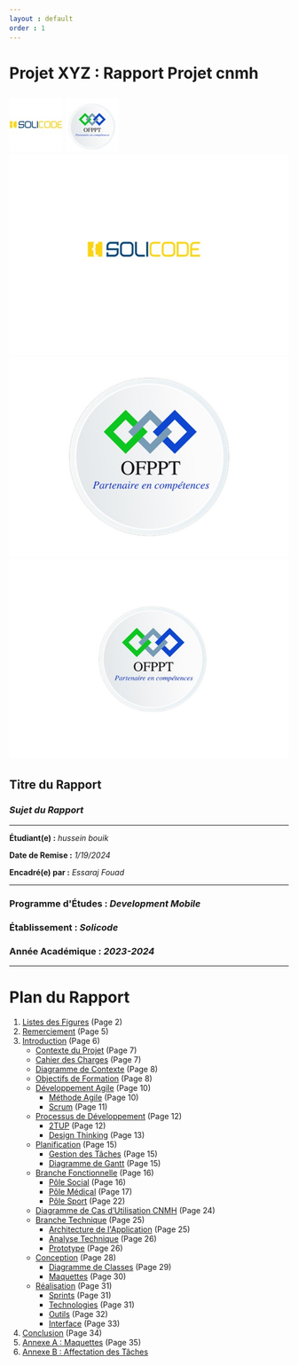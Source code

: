 ```yaml
---
layout : default
order : 1
---
```



# Projet XYZ : Rapport Projet cnmh

![University Logo](./assets/images/Slide1.jpg)
![University Logo](./assets/images/Slide2.jpg) 
![Alt text](assets/images/Slide3.jpg) 
![Alt text](assets/images/Slide5.jpg) 
![Alt text](assets/images/Slide4.jpg)
---

## **Titre du Rapport**

### *Sujet du Rapport*

---

**Étudiant(e) :** *hussein bouik*

**Date de Remise :** *1/19/2024*

**Encadré(e) par :** *Essaraj Fouad*

---

### **Programme d'Études :** *Development Mobile*

### **Établissement :** *Solicode*

### **Année Académique :** *2023-2024*

---

# Plan du Rapport

1. [Listes des Figures](#listes-des-figures) (Page 2)
2. [Remerciement](#remerciement) (Page 5)
3. [Introduction](#introduction) (Page 6)
   - [Contexte du Projet](#contexte-du-projet) (Page 7)
   - [Cahier des Charges](#cahier-des-charges) (Page 7)
   - [Diagramme de Contexte](#diagramme-de-contexte) (Page 8)
   - [Objectifs de Formation](#objectifs-de-formation) (Page 8)
   - [Développement Agile](#developpement-agile) (Page 10)
     - [Méthode Agile](#methode-agile) (Page 10)
     - [Scrum](#scrum) (Page 11)
   - [Processus de Développement](#processus-de-developpement) (Page 12)
     - [2TUP](#2tup) (Page 12)
     - [Design Thinking](#design-thinking) (Page 13)
   - [Planification](#planification) (Page 15)
     - [Gestion des Tâches](#gestion-des-taches) (Page 15)
     - [Diagramme de Gantt](#diagramme-de-gantt) (Page 15)
   - [Branche Fonctionnelle](#branche-fonctionnelle) (Page 16)
     - [Pôle Social](#pole-social) (Page 16)
     - [Pôle Médical](#pole-medical) (Page 17)
     - [Pôle Sport](#pole-sport) (Page 22)
   - [Diagramme de Cas d’Utilisation CNMH](#diagramme-de-cas-dutilisation-cnmh) (Page 24)
   - [Branche Technique](#branche-technique) (Page 25)
     - [Architecture de l'Application](#architecture-de-lapplication) (Page 25)
     - [Analyse Technique](#analyse-technique) (Page 26)
     - [Prototype](#prototype) (Page 26)
   - [Conception](#conception) (Page 28)
     - [Diagramme de Classes](#diagramme-de-classes) (Page 29)
     - [Maquettes](#maquettes) (Page 30)
   - [Réalisation](#realisation) (Page 31)
     - [Sprints](#sprints) (Page 31)
     - [Technologies](#technologies) (Page 31)
     - [Outils](#outils) (Page 32)
     - [Interface](#interface) (Page 33)
4. [Conclusion](#conclusion) (Page 34)
5. [Annexe A : Maquettes](#annexe-a--maquettes) (Page 35)
6. [Annexe B : Affectation des Tâches](#annexe-b--affectation-des-taches)

